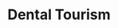 ---
templateKey: dental-tourism
language: en
title: Dental Tourism
published: true
redirects: /en/dental-tourism/
hero:
  display: true
  type: default
  image: /img/hero-dental-tourism.png
  parallax: false
  title: >
    <span style="color:white"> Save Up to 70% on High-End<br>Dental Treatments</span>
  indicator: true
  halfSize: true

heading:
  display: true
  classname:  section-reasons
  title: Visit Us in Caracas and Get a VIP Smile!
  content: >
    <p class="dv-subtitle text-center">There are already thousands of patients who have found in Venezuela the best solution to their oral health needs, thanks to our reasonable cost structure and easy access to first level dental services. </p>

prices:
  - title: Dental Implants
    icon: /img/icon-dental-implants.jpg
    rows:
      - procedure: 3D Cone Beam Scanner
        price: 60$
        currency: USD
      - procedure: Conscious Sedation (optional)
        price: 500$
        currency: USD
      - procedure: Single Dental Implant
        price: 650$
        currency: USD
      - procedure: Multiple Dental Implants
        price: 600$
        currency: USD each
      - procedure: Sinus Lift
        price: 850$
        currency: USD 
      - procedure: Synthetic Bone Graft
        price: 200$
        currency: USD per cc
    link:
      image: /img/icon-oral-surgery.jpg
      title: MORE INFO
      to: /en/specialties/dental-implants
      
  - title: Dental Implants
    icon: /img/icon-dental-implants.jpg
    rows:
      - procedure: 3D Cone Beam Scanner
        price: 60$
        currency: USD
      - procedure: Conscious Sedation (optional)
        price: 500$
        currency: USD
      - procedure: Single Dental Implant
        price: 650$
        currency: USD
      - procedure: Multiple Dental Implants
        price: 600$
        currency: USD each
      - procedure: Sinus Lift
        price: 850$
        currency: USD 
      - procedure: Synthetic Bone Graft
        price: 200$
        currency: USD per cc
    link:
      image: /img/icon-oral-surgery.jpg
      title: MORE INFO
      to: /en/specialties/dental-implants

  - title: Dental Implants
    icon: /img/icon-dental-implants.jpg
    rows:
      - procedure: 3D Cone Beam Scanner
        price: 60$
        currency: USD
      - procedure: Conscious Sedation (optional)
        price: 500$
        currency: USD
      - procedure: Single Dental Implant
        price: 650$
        currency: USD
      - procedure: Multiple Dental Implants
        price: 600$
        currency: USD each
      - procedure: Sinus Lift
        price: 850$
        currency: USD 
      - procedure: Synthetic Bone Graft
        price: 200$
        currency: USD per cc
    link:
      image: /img/icon-oral-surgery.jpg
      title: MORE INFO
      to: /en/specialties/dental-implants

  - title: Dental Implants
    icon: /img/icon-dental-implants.jpg
    rows:
      - procedure: 3D Cone Beam Scanner
        price: 60$
        currency: USD
      - procedure: Conscious Sedation (optional)
        price: 500$
        currency: USD
      - procedure: Single Dental Implant
        price: 650$
        currency: USD
      - procedure: Multiple Dental Implants
        price: 600$
        currency: USD each
      - procedure: Sinus Lift
        price: 850$
        currency: USD 
      - procedure: Synthetic Bone Graft
        price: 200$
        currency: USD per cc
    link:
      image: /img/icon-oral-surgery.jpg
      title: MORE INFO
      to: /en/specialties/dental-implants

  - title: Dental Implants
    icon: /img/icon-dental-implants.jpg
    rows:
      - procedure: 3D Cone Beam Scanner
        price: 60$
        currency: USD
      - procedure: Conscious Sedation (optional)
        price: 500$
        currency: USD
      - procedure: Single Dental Implant
        price: 650$
        currency: USD
      - procedure: Multiple Dental Implants
        price: 600$
        currency: USD each
      - procedure: Sinus Lift
        price: 850$
        currency: USD 
      - procedure: Synthetic Bone Graft
        price: 200$
        currency: USD per cc
    link:
      image: /img/icon-oral-surgery.jpg
      title: MORE INFO
      to: /en/specialties/dental-implants

  - title: Dental Implants
    icon: /img/icon-dental-implants.jpg
    rows:
      - procedure: 3D Cone Beam Scanner
        price: 60$
        currency: USD
      - procedure: Conscious Sedation (optional)
        price: 500$
        currency: USD
      - procedure: Single Dental Implant
        price: 650$
        currency: USD
      - procedure: Multiple Dental Implants
        price: 600$
        currency: USD each
      - procedure: Sinus Lift
        price: 850$
        currency: USD 
      - procedure: Synthetic Bone Graft
        price: 200$
        currency: USD per cc
    link:
      image: /img/icon-oral-surgery.jpg
      title: MORE INFO
      to: /en/specialties/dental-implants

  - title: Dental Implants
    icon: /img/icon-dental-implants.jpg
    rows:
      - procedure: 3D Cone Beam Scanner
        price: 60$
        currency: USD
      - procedure: Conscious Sedation (optional)
        price: 500$
        currency: USD
      - procedure: Single Dental Implant
        price: 650$
        currency: USD
      - procedure: Multiple Dental Implants
        price: 600$
        currency: USD each
      - procedure: Sinus Lift
        price: 850$
        currency: USD 
      - procedure: Synthetic Bone Graft
        price: 200$
        currency: USD per cc
    link:
      image: /img/icon-oral-surgery.jpg
      title: MORE INFO
      to: /en/specialties/dental-implants

  - title: Dental Implants
    icon: /img/icon-dental-implants.jpg
    rows:
      - procedure: 3D Cone Beam Scanner
        price: 60$
        currency: USD
      - procedure: Conscious Sedation (optional)
        price: 500$
        currency: USD
      - procedure: Single Dental Implant
        price: 650$
        currency: USD
      - procedure: Multiple Dental Implants
        price: 600$
        currency: USD each
      - procedure: Sinus Lift
        price: 850$
        currency: USD 
      - procedure: Synthetic Bone Graft
        price: 200$
        currency: USD per cc
    link:
      image: /img/icon-oral-surgery.jpg
      title: MORE INFO
      to: /en/specialties/dental-implants

  - title: Dental Implants
    icon: /img/icon-dental-implants.jpg
    rows:
      - procedure: 3D Cone Beam Scanner
        price: 60$
        currency: USD
      - procedure: Conscious Sedation (optional)
        price: 500$
        currency: USD
      - procedure: Single Dental Implant
        price: 650$
        currency: USD
      - procedure: Multiple Dental Implants
        price: 600$
        currency: USD each
      - procedure: Sinus Lift
        price: 850$
        currency: USD 
      - procedure: Synthetic Bone Graft
        price: 200$
        currency: USD per cc
    link:
      image: /img/icon-oral-surgery.jpg
      title: MORE INFO
      to: /en/specialties/dental-implants

  - title: Dental Implants
    icon: /img/icon-dental-implants.jpg
    rows:
      - procedure: 3D Cone Beam Scanner
        price: 60$
        currency: USD
      - procedure: Conscious Sedation (optional)
        price: 500$
        currency: USD
      - procedure: Single Dental Implant
        price: 650$
        currency: USD
      - procedure: Multiple Dental Implants
        price: 600$
        currency: USD each
      - procedure: Sinus Lift
        price: 850$
        currency: USD 
      - procedure: Synthetic Bone Graft
        price: 200$
        currency: USD per cc
    link:
      image: /img/icon-oral-surgery.jpg
      title: MORE INFO
      to: /en/specialties/dental-implants

parallaxTitle:
  img: /img/parallax-dental-tourism.png
  title: >
    <h1>Dental Extreme Makeover in Just 1 or 2 Weeks!</h1>
  subTitle: >
    <p>A truly intensive and multidisciplinary treatment.</p>

routes:
  title: >
    Most Frequent Routes
  image: /img/icon-travel.png
  icons:
    clock: /img/procedures-prosthesis.jpg
    currency: /img/procedures-prosthesis.jpg
  footer: >
    cualquier vaina
  departures:
    - from: From BOGOTA
      time: 1 h:46 m
      cost: >
        875.00
      visa: No visa req

gallerySteps:
  title: >
    making denstistry
  steps:
    - title: >
        cualquier vaina
      image: /img/procedures-prosthesis.jpg
sidePanel: 
  display: true
  sections: 
    - 
      img: /img/sections-dental-tourism-calculator.png
      section: > 
        <div class="dv-sp-srv-cd">
        
        <h2 class="dv-srv-pl4 text-left dv-npr">Do you already have a dental quote?</h2>
        
        <p class="dv-srv-pl text-left dv-npr">Have you visited several dentists and still can not find a treatment option that is truly within your means? Want to get more out of your money?
        </p>
        
        <p class="dv-srv-pl text-left dv-npr">Send us your budget to improve it and submit it to your consideration. We will surely surprise you!</p>
        <br><br>
        <a>LOAD FILE</a>
        </div>
    - 
      img: /img/sections-dental-tourism-hotel.png
      section: > 
        <div class="dv-sp-srv-cd">
        
        <h2 class="dv-srv-pl4 text-left dv-npr">Safety and comfortable hotels</h2>
        
        <p class="dv-srv-pl text-left dv-npr">Our privileged location allows us to have two excellent hotel infrastructures located less than 50 meters from the clinic. CHACAO SUITES and SHELTER SUITES offer nice and comfortable rooms, restaurants, private security and other services that will facilitate and make enjoyable your brief stay in Caracas city.
        </p>
        
        <p class="dv-srv-pl text-left dv-npr">ESTIMATED COST PER DAY: 120 USD ALL INCLUSIVE REGIME.</p>
        <br><br>
        <a class="text-left">CHACAO SUITES</a> &nbsp;&nbsp;&nbsp; <a class="text-left">SHELTER SUITES</a>
        </div>
    - 
      img: /img/sections-dental-tourism-24.png
      section: > 
        <div class="dv-sp-srv-cd">
        
        <h2 class="dv-srv-pl4 text-right dv-npr">Full travel assistance and permanent support</h2>
        <p class="dv-srv-pl text-right dv-npr">Our administrative staff is able to provide you support in everything related to air tickets, airport-hotel-airport transfers and accommodation procedures.
        </p>
        
        <p class="dv-srv-pl text-right dv-npr">Personalized attention 24 hours a day and the permanent accompaniment of a bilingual guide if you wish are an integral part of our conception of service, of our effort to make your experience as comfortable, fruitful and pleasant as possible.</p>
        
        <p class="dv-srv-pl text-right dv-npr">We will try to make you feel at home!</p>
        </div>        

# 9 Contact Form
form:
  title: Consult Us Right Now!
  img: /img/parallax-form-annexed-pages.jpg

blocksDescription:
  sections:
    left:
      title: >
        titulo
      cuerpo: >
        cuerpo
      image: /img/parallax-form-professionals.jpg
    right:
      -
        icon: /img/parallax-form-professionals.jpg
        title: algo
        content: >
          something
          
# Procedures Section
procedures:
  display: true
  title: We Are Just One Step Away!
  procedures:
    - title: Facilities
      to: /en/the-clinic/facilities/
      img: /img/procedures-facilities.jpg
    - title: Technology
      to: /en/the-clinic/technology/
      img: /img/procedures-technology.jpg
    - title: Professional Staff
      to:  /en/professional-staff/
      img: /img/procedures-professionals.png

---